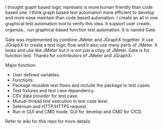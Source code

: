 I thought graph based logic represent is more human friendly than code based one. I think graph based test automation more efficient to develop and more ease maintain than code based automation. 
I create an all in one graphical test automation tool to verify this idea. It support user create、organize、run graphical based function test automation. It is named Gate. 

Gate was implemented by combine JMeter and JGraphX together. It use JGraphX to create a test logic flow and it also use many parts of JMeter.
It looks and use like JMeter but it is not just a copy of JMeter. Gate is for function test. Thanks for contributors of JMeter and JGraphX. 

Major function:
- User defined variables.
- Functions.
- Package reusable test flows and include the package to test cases.
- Test fixtures and test case dependency.
- CSV data provider for test case.
- Mutual-thread test execution in test case level.
- Selenium and HTTP/HTTPS request.
- Run in GUI and CMD mode. GUI for develop and CMD for CICD.  

Refer to wiki for this repo for more details